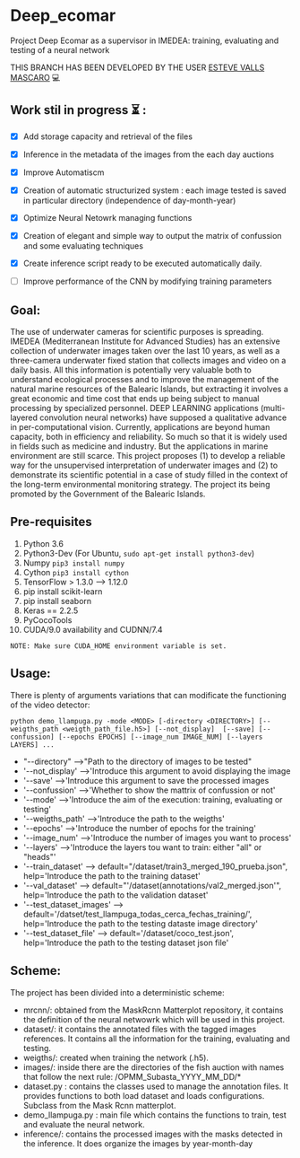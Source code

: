 # Deep_ecomar
Project Deep Ecomar as a supervisor in IMEDEA: training, evaluating and testing of a neural network 

THIS BRANCH HAS BEEN DEVELOPED BY THE USER [ESTEVE VALLS MASCARO](https://github.com/Evm7) 💻

## Work stil in progress ⏳ :

- [X] Add storage capacity and retrieval of the files
- [X] Inference in the metadata of the images from the each day auctions
- [X] Improve Automatiscm
- [X] Creation of automatic structurized system : each image tested is saved in particular directory (independence of day-month-year)
- [X] Optimize Neural Netowrk managing functions
- [X] Creation of elegant and simple way to output the matrix of confussion and some evaluating techniques
- [x] Create inference script ready to be executed automatically daily.
- [ ] Improve performance of the CNN by modifying training parameters



## Goal:

The use of underwater cameras for scientific purposes is spreading. IMEDEA (Mediterranean Institute for Advanced Studies) has an extensive collection of underwater images taken over the last 10 years, as well as a three-camera underwater fixed station that collects images and video on a daily basis. All this information is potentially very valuable both to understand ecological processes and to improve the management of the natural marine resources of the Balearic Islands, but extracting it involves a great economic and time cost that ends up being subject to manual processing by specialized personnel.
DEEP LEARNING applications (multi-layered convolution neural networks) have supposed a qualitative advance in per-computational vision. Currently, applications are beyond human capacity, both in efficiency and reliability. So much so that it is widely used in fields such as medicine and industry.
But the applications in marine environment are still scarce. This project proposes (1) to develop a reliable way for the unsupervised interpretation of underwater images and (2) to demonstrate its scientific potential in a case of study  filled in the context of the long-term environmental monitoring strategy. 
The project its being promoted by the Government of the Balearic Islands.

## Pre-requisites
1) Python 3.6
2) Python3-Dev (For Ubuntu, `sudo apt-get install python3-dev`)
3) Numpy `pip3 install numpy`
4) Cython `pip3 install cython`
5) TensorFlow > 1.3.0 --> 1.12.0
6) pip install scikit-learn
7) pip install seaborn
8) Keras == 2.2.5
9) PyCocoTools
10) CUDA/9.0 availability and CUDNN/7.4

```
NOTE: Make sure CUDA_HOME environment variable is set.
```

## Usage:

There is plenty of arguments variations that can modificate the functioning of the video detector:
```
python demo_llampuga.py -mode <MODE> [-directory <DIRECTORY>] [--weigths_path <weigth_path_file.h5>] [--not_display]  [--save] [--confussion] [--epochs EPOCHS] [--image_num IMAGE_NUM] [--layers LAYERS] ...
```

- "--directory" -->"Path to the directory of images to be tested"
- '--not_display' -->'Introduce this argument to avoid displaying the image
- '--save' -->'Introduce this argument to save the processed images
- '--confussion' -->'Whether to show the mattrix of confussion or not'
- '--mode' -->'Introduce the aim of the execution: training, evaluating or testing'
- '--weigths_path' -->'Introduce the path to the weigths'
- '--epochs' -->'Introduce the number of epochs for the training'
- '--image_num' -->'Introduce the number of images you want to process'
- '--layers' -->'Introduce the layers tou want to train: either "all" or "heads"'
- '--train_dataset'  --> default="/dataset/train3_merged_190_prueba.json", help='Introduce the path to the training dataset'
- '--val_dataset' --> default="'/dataset(annotations/val2_merged.json'", help='Introduce the path to the validation dataset'
- '--test_dataset_images' --> default='/datset/test_llampuga_todas_cerca_fechas_training/', help='Introduce the path to the testing dataste image directory'
- '--test_dataset_file'  --> default='/dataset/coco_test.json', help='Introduce the path to the testing dataset json file'

## Scheme:
The project has been divided into a deterministic scheme:
  - mrcnn/: obtained from the MaskRcnn Matterplot repository, it contains the definition of the neural netwowrk which will be used in this project.
  - dataset/: it contains the annotated files with the tagged images references. It contains all the information for the training, evaluating and testing.
  - weigths/: created when training the network (.h5).
  - images/: inside there are the directories of the fish auction with names that follow the next rule: /OPMM_Subasta_YYYY_MM_DD/*
  - dataset.py : contains the classes used to manage the annotation files. It provides functions to both load dataset and loads configurations. Subclass from the Mask Rcnn matterplot. 
  - demo_llampuga.py : main file which contains the functions to train, test and evaluate the neural network.
  - inference/: contains the processed images with the masks detected in the inference. It does organize the images by year-month-day

